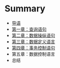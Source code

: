 # Summary

* [导语](README.md)
* [第一章：查询语句](chapter1.md)
* [第二章：数据操纵语句](di-er-zhang-ff1a-shu-ju-cao-zong-yu-ju.md)
* [第三章：数据定义语言](di-san-zhang-ff1a-shu-ju-ding-yi-yu-yan.md)
* [第四章：事务控制语句](di-si-zhang-ff1a-shi-wu-kong-zhi-yu-ju.md)
* 第五章：数据控制语言
* 总结

